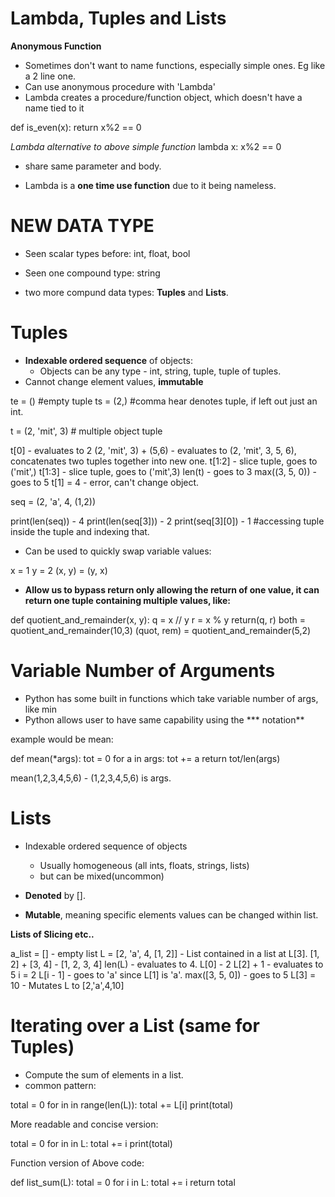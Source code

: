 # Lambda, Tuples and Lists

**Anonymous Function**

- Sometimes don't want to name functions, especially simple ones. Eg like a 2 line one.
- Can use anonymous procedure with 'Lambda'
- Lambda creates a procedure/function object, which doesn't have a name tied to it

def is_even(x):
    return x%2 == 0

*Lambda alternative to above simple function*
lambda x: x%2 == 0

- share same parameter and body.

- Lambda is a **one time use function** due to it being nameless.

# NEW DATA TYPE

- Seen scalar types before: int, float, bool
- Seen one compound type: string

- two more compund data types: **Tuples** and **Lists**.


# Tuples

- **Indexable ordered sequence** of objects:
    - Objects can be any type - int, string, tuple, tuple of tuples.
- Cannot change element values, **immutable**

te = () #empty tuple
ts = (2,) #comma hear denotes tuple, if left out just an int.

t = (2, 'mit', 3) # multiple object tuple

t[0] - evaluates to 2
(2, 'mit', 3) + (5,6) - evaluates to (2, 'mit', 3, 5, 6), concatenates two tuples together into new one.
t[1:2] - slice tuple, goes to ('mit',)
t[1:3] - slice tuple, goes to ('mit',3)
len(t) - goes to 3
max((3, 5, 0)) - goes to 5
t[1] = 4 - error, can't change object.

seq = (2, 'a', 4, (1,2))

print(len(seq)) - 4
print(len(seq[3])) - 2
print(seq[3][0]) - 1 #accessing tuple inside the tuple and indexing that.

- Can be used to quickly swap variable values:

x = 1
y = 2
(x, y) = (y, x)

- **Allow us to bypass return only allowing the return of one value, it can return one tuple containing multiple values, like:**

def quotient_and_remainder(x, y):
    q = x // y
    r = x % y
    return(q, r)
 both = quotient_and_remainder(10,3)
 (quot, rem) = quotient_and_remainder(5,2)

 # Variable Number of Arguments

- Python has some built in functions which take variable number of args, like min
- Python allows user to have same capability using the *** notation**

example would be mean:

def mean(*args):
    tot = 0
    for a in args:
        tot += a
    return tot/len(args)

mean(1,2,3,4,5,6) - (1,2,3,4,5,6) is args.

# Lists

- Indexable ordered sequence of objects
    - Usually homogeneous (all ints, floats, strings, lists)
    - but can be mixed(uncommon)

- **Denoted** by [].
- **Mutable**, meaning specific elements values can be changed within list.

**Lists of Slicing etc..**

a_list = [] - empty list 
L = [2, 'a', 4, [1, 2]] - List contained in a list at L[3].
[1, 2] + [3, 4] - [1, 2, 3, 4]
len(L) - evaluates to 4.
L[0] - 2
L[2] + 1 - evaluates to 5
i = 2
L[i - 1] - goes to 'a' since L[1] is 'a'.
max([3, 5, 0]) - goes to 5
L[3] = 10 - Mutates L to [2,'a',4,10]

# Iterating over a List (same for Tuples)

- Compute the sum of elements in a list.
- common pattern:

total = 0
for in in range(len(L)):
    total += L[i]
print(total)

More readable and concise version:

total = 0
for in in L:
    total += i
print(total)

Function version of Above code:

def list_sum(L):
    total = 0
    for i in L:
        total += i
    return total